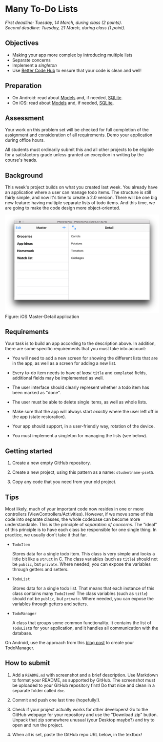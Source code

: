 # Many To-Do Lists

*First deadline: Tuesday, 14 March, during class (2 points).*  
*Second deadline: Tuesday, 21 March, during class (1 point).*

## Objectives

- Making your app more complex by introducing multiple lists
- Separate concerns
- Implement a *singleton*
- Use [Better Code Hub](/guides/better-code-hub) to ensure that your code is clean and well!

## Preparation

- On Android: read about [Models](/android/models) and, if needed, [SQLite](/android/sqlite).
- On iOS: read about [Models](/ios/models) and, if needed, [SQLite](/ios/sqlite).

## Assessment

Your work on this problem set will be checked for full completion of the assignment and consideration of all requirements. Demo your application during office hours.

All students must ordinarily submit this and all other projects to be eligible for a satisfactory grade unless granted an exception in writing by the course's heads.

## Background

This week's project builds on what you created last week. You already have an application where a user can manage todo items. The structure is still fairly simple, and now it's time to create a 2.0 version. There will be one big new feature: having multiple separate lists of todo items. And this time, we are going to make the code design more object-oriented.

![](todo_ios.png)
Figure: iOS Master-Detail application

## Requirements

Your task is to build an app according to the description above. In addition, there are some specific requirements that you must take into account:

- You will need to add a new screen for showing the different lists that are in the app, as well as a screen for adding a new list.

- Every to-do item needs to have *at least* `title` and `completed` fields, additional fields may be implemented as well.

- The user interface should clearly represent whether a todo item has been marked as "done".

- The user must be able to delete single items, as well as whole lists.

- Make sure that the app will always start *exactly* where the user left off in the app (state restoration).

- Your app should support, in a user-friendly way, rotation of the device.

- You must implement a singleton for managing the lists (see below).

## Getting started

1. Create a new empty GitHub repository.

2. Create a new project, using this pattern as a name: `studentname-pset5`.

3. Copy any code that you need from your old project.

## Tips

Most likely, much of your important code now resides in one or more controllers (ViewControllers/Activities). However, if we move some of this code into separate classes, the whole codebase can become more understandable. This is the principle of *separation of concerns*. The "ideal" of this principle is to have each class be responsible for one single thing. In practice, we usually don't take it that far.

- `TodoItem`

    Stores data for a single todo item. This class is very simple and looks a little bit like a `struct` in C. The class variables (such as `title`) should not be `public`, but `private`. Where needed, you can expose the variables through getters and setters.

- `TodoList`

    Stores data for a single todo list. That means that each instance of this class contains many `TodoItem`s! The class variables (such as `title`) should not be `public`, but `private`. Where needed, you can expose the variables through getters and setters.

- `TodoManager`

    A class that groups some common functionality. It contains the list of `TodoList`s for your application, and it handles all communication with the database.

On Android, use the approach from this [blog post](http://www.androiddesignpatterns.com/2012/05/correctly-managing-your-sqlite-database.html) to create your TodoManager.

## How to submit

1. Add a `README.md` with screenshot and a brief description. Use Markdown to format your README, as supported by GitHub. The screenshot must be uploaded to your GitHub repository first! Do that nice and clean in a separate folder called `doc`.

2. Commit and push one last time (hopefully!).

3. Check if your project actually works for other developers! Go to the GitHub webpage for your repository and use the "Download zip" button. Unpack that zip somewhere unusual (your Desktop maybe?) and try to open and run the project.

4. When all is set, paste the GitHub repo URL below, in the textbox!
